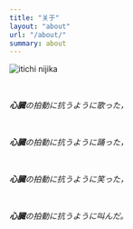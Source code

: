 ```yaml
---
title: "关于"
layout: "about"
url: "/about/"
summary: about
---
```


![itichi nijika](https://camo.githubusercontent.com/f35325b6f6c7d218bbddb932a45c8b5fad3c2a30d0536ce15210e2d6fa538183/68747470733a2f2f63646e2e6a7364656c6976722e6e65742f67682f6578736565642d3137666f72657665722f426c6f67496d6167652f696d672f3230323231323237323133383739312e6a7067)

<br>


_**心臓**の拍動に抗うように歌った，_ 


<br>


_**心臓**の拍動に抗うように踊った，_ 


<br>


_**心臓**の拍動に抗うように笑った，_ 


<br>


_**心臓**の拍動に抗うように叫んだ。_


<br>


